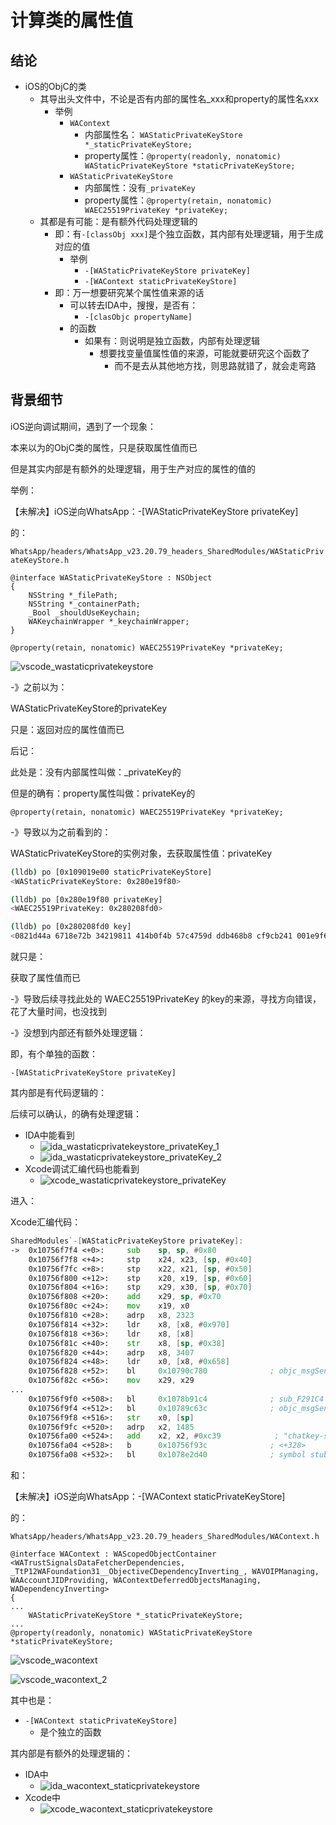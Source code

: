 # 计算类的属性值

## 结论

* iOS的ObjC的类
  * 其导出头文件中，不论是否有内部的属性名_xxx和property的属性名xxx
    * 举例
      * `WAContext`
        * 内部属性名： `WAStaticPrivateKeyStore *_staticPrivateKeyStore;`
        * property属性：`@property(readonly, nonatomic) WAStaticPrivateKeyStore *staticPrivateKeyStore;`
      * `WAStaticPrivateKeyStore`
        * 内部属性：没有`_privateKey`
        * property属性：`@property(retain, nonatomic) WAEC25519PrivateKey *privateKey;`
  * 其都是有可能：是有额外代码处理逻辑的
    * 即：有`-[classObj xxx]`是个独立函数，其内部有处理逻辑，用于生成对应的值
      * 举例
        * `-[WAStaticPrivateKeyStore privateKey]`
        * `-[WAContext staticPrivateKeyStore]`
    * 即：万一想要研究某个属性值来源的话
      * 可以转去IDA中，搜搜，是否有：
        * `-[clasObjc propertyName]`
      * 的函数
        * 如果有：则说明是独立函数，内部有处理逻辑
          * 想要找变量值属性值的来源，可能就要研究这个函数了
            * 而不是去从其他地方找，则思路就错了，就会走弯路

## 背景细节

iOS逆向调试期间，遇到了一个现象：

本来以为的ObjC类的属性，只是获取属性值而已

但是其实内部是有额外的处理逻辑，用于生产对应的属性的值的

举例：

【未解决】iOS逆向WhatsApp：-[WAStaticPrivateKeyStore privateKey]

的：

`WhatsApp/headers/WhatsApp_v23.20.79_headers_SharedModules/WAStaticPrivateKeyStore.h`

```objc
@interface WAStaticPrivateKeyStore : NSObject
{
    NSString *_filePath;
    NSString *_containerPath;
    _Bool _shouldUseKeychain;
    WAKeychainWrapper *_keychainWrapper;
}

@property(retain, nonatomic) WAEC25519PrivateKey *privateKey;
```

![vscode_wastaticprivatekeystore](../../assets/img/vscode_wastaticprivatekeystore.png)

-》之前以为：

WAStaticPrivateKeyStore的privateKey

只是：返回对应的属性值而已

后记：

此处是：没有内部属性叫做：_privateKey的

但是的确有：property属性叫做：privateKey的

```objc
@property(retain, nonatomic) WAEC25519PrivateKey *privateKey;
```

-》导致以为之前看到的：

WAStaticPrivateKeyStore的实例对象，去获取属性值：privateKey

```bash
(lldb) po [0x109019e00 staticPrivateKeyStore]
<WAStaticPrivateKeyStore: 0x280e19f80>

(lldb) po [0x280e19f80 privateKey]
<WAEC25519PrivateKey: 0x280208fd0>

(lldb) po [0x280208fd0 key]
<0821d44a 6718e72b 34219811 414b0f4b 57c4759d ddb468b8 cf9cb241 001e9f6c>
```

就只是：

获取了属性值而已

-》导致后续寻找此处的 WAEC25519PrivateKey 的key的来源，寻找方向错误，花了大量时间，也没找到

-》没想到内部还有额外处理逻辑：

即，有个单独的函数：

`-[WAStaticPrivateKeyStore privateKey]`

其内部是有代码逻辑的：

后续可以确认，的确有处理逻辑：

* IDA中能看到
  * ![ida_wastaticprivatekeystore_privateKey_1](../../assets/img/ida_wastaticprivatekeystore_privateKey_1.png)
  * ![ida_wastaticprivatekeystore_privateKey_2](../../assets/img/ida_wastaticprivatekeystore_privateKey_2.png)
* Xcode调试汇编代码也能看到
  * ![xcode_wastaticprivatekeystore_privateKey](../../assets/img/xcode_wastaticprivatekeystore_privateKey.png)

进入：

Xcode汇编代码：

```asm
SharedModules`-[WAStaticPrivateKeyStore privateKey]:
->  0x10756f7f4 <+0>:     sub    sp, sp, #0x80
    0x10756f7f8 <+4>:     stp    x24, x23, [sp, #0x40]
    0x10756f7fc <+8>:     stp    x22, x21, [sp, #0x50]
    0x10756f800 <+12>:    stp    x20, x19, [sp, #0x60]
    0x10756f804 <+16>:    stp    x29, x30, [sp, #0x70]
    0x10756f808 <+20>:    add    x29, sp, #0x70
    0x10756f80c <+24>:    mov    x19, x0
    0x10756f810 <+28>:    adrp   x8, 2323
    0x10756f814 <+32>:    ldr    x8, [x8, #0x970]
    0x10756f818 <+36>:    ldr    x8, [x8]
    0x10756f81c <+40>:    str    x8, [sp, #0x38]
    0x10756f820 <+44>:    adrp   x8, 3407
    0x10756f824 <+48>:    ldr    x0, [x8, #0x658]
    0x10756f828 <+52>:    bl     0x10790c780              ; objc_msgSend$defaultManager
    0x10756f82c <+56>:    mov    x29, x29
...
    0x10756f9f0 <+508>:   bl     0x1078b91c4              ; sub_F291C4
    0x10756f9f4 <+512>:   bl     0x10789c63c              ; objc_msgSend_length_x20_F0C63C
    0x10756f9f8 <+516>:   str    x0, [sp]
    0x10756f9fc <+520>:   adrp   x2, 1485
    0x10756fa00 <+524>:   add    x2, x2, #0xc39            ; "chatkey-store//cck/get/corrupted data %lu"
    0x10756fa04 <+528>:   b      0x10756f93c              ; <+328>
    0x10756fa08 <+532>:   bl     0x1078e2d40              ; symbol stub for: __stack_chk_fail
```

和：

【未解决】iOS逆向WhatsApp：-[WAContext staticPrivateKeyStore]

的：

`WhatsApp/headers/WhatsApp_v23.20.79_headers_SharedModules/WAContext.h`

```objc
@interface WAContext : WAScopedObjectContainer <WATrustSignalsDataFetcherDependencies, _TtP12WAFoundation31__ObjectiveCDependencyInverting_, WAVOIPManaging, WAAccountJIDProviding, WAContextDeferredObjectsManaging, WADependencyInverting>
{
...
    WAStaticPrivateKeyStore *_staticPrivateKeyStore;
...
@property(readonly, nonatomic) WAStaticPrivateKeyStore *staticPrivateKeyStore;
```

![vscode_wacontext](../../assets/img/vscode_wacontext.png)

![vscode_wacontext_2](../../assets/img/vscode_wacontext_2.png)

其中也是：

* `-[WAContext staticPrivateKeyStore]`
  * 是个独立的函数

其内部是有额外的处理逻辑的：

* IDA中
  * ![ida_wacontext_staticprivatekeystore](../../assets/img/ida_wacontext_staticprivatekeystore.png)
* Xcode中
  * ![xcode_wacontext_staticprivatekeystore](../../assets/img/xcode_wacontext_staticprivatekeystore.png)
